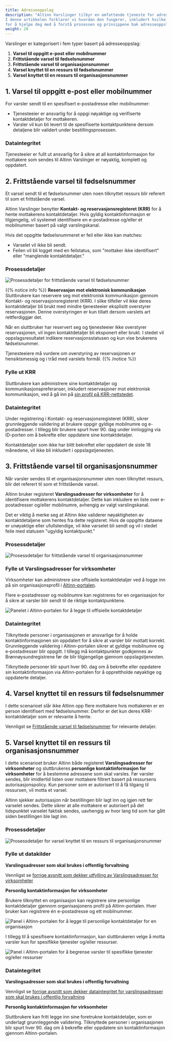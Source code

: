```yaml
---
title: Adresseoppslag
description: "Altinn Varslinger tilbyr en omfattende tjeneste for adresseoppslag.
I denne artikkelen forklarer vi hvordan den fungerer, inkludert hvilke registre som brukes i ulike scenarioer,
for å hjelpe deg med å forstå prosessen og prinsippene bak adresseoppslag."
weight: 20
---
```



Varslinger er kategorisert i fem typer basert på adresseoppslag:
1. **Varsel til oppgitt e-post eller mobilnummer**
2. **Frittstående varsel til fødselsnummer**
3. **Frittstående varsel til organisasjonsnummer**
4. **Varsel knyttet til en ressurs til fødselsnummer**
5. **Varsel knyttet til en ressurs til organisasjonsnummer**

## 1. Varsel til oppgitt e-post eller mobilnummer

For varsler sendt til en spesifisert e-postadresse eller mobilnummer:
- Tjenesteeier er ansvarlig for å oppgi nøyaktige og verifiserte kontaktdetaljer for mottakeren.
- Varsler vil kun bli levert til de spesifiserte kontaktpunktene dersom detaljene blir validert under bestillingsprosessen.

### Dataintegritet
Tjenesteeier er fullt ut ansvarlig for å sikre at all kontaktinformasjon for mottakere som sendes til Altinn Varslinger er nøyaktig, komplett og oppdatert.

## 2. Frittstående varsel til fødselsnummer

Et varsel sendt til et fødselsnummer uten noen tilknyttet ressurs blir referert til som et frittstående varsel.

Altinn Varslinger benytter **Kontakt- og reservasjonsregisteret (KRR)** for å hente mottakerens kontaktdetaljer.
Hvis gyldig kontaktinformasjon er tilgjengelig, vil systemet identifisere en e-postadresse og/eller et mobilnummer basert på valgt varslingskanal.

Hvis det oppgitte fødselsnummeret er feil eller ikke kan matches:
- Varselet vil ikke bli sendt.
- Feilen vil bli logget med en feilstatus, som "mottaker ikke identifisert" eller "manglende kontaktdetaljer."

### Prosessdetaljer
![Prosessdetaljer for frittstående varsel til fødselsnummer](person-no-resource-flow.drawio.svg)

{{% notice info %}}
**Reservasjon mot elektronisk kommunikasjon**
Sluttbrukere kan reservere seg mot elektronisk kommunikasjon gjennom Kontakt- og reservasjonsregisteret (KRR).
I slike tilfeller vil ikke deres kontaktdetaljer bli brukt med mindre tjenesteeier eksplisitt overstyrer reservasjonen.
Denne overstyringen er kun tillatt dersom varslets art rettferdiggjør det.

Når en sluttbruker har reservert seg og tjenesteeier ikke overstyrer reservasjonen, vil ingen kontaktdetaljer bli eksponert eller brukt.
I stedet vil oppslagsresultatet indikere reservasjonsstatusen og kun vise brukerens fødselsnummer.

Tjenesteeiere må vurdere om overstyring av reservasjonen er hensiktsmessig og i tråd med varslets formål.
{{% /notice %}}

### Fylle ut KRR

Sluttbrukere kan administrere sine kontaktdetaljer og kommunikasjonspreferanser,
inkludert reservasjoner mot elektronisk kommunikasjon,
ved å gå inn på [sin profil på KRR-nettstedet](https://minprofil.kontaktregisteret.no/).

### Dataintegritet

Under registrering i Kontakt- og reservasjonsregisteret (KRR),
sikrer grunnleggende validering at brukere oppgir gyldige mobilnumre og e-postadresser.
I tillegg blir brukere spurt hver 90. dag under innlogging via ID-porten om å bekrefte eller oppdatere sine kontaktdetaljer.

Kontaktdetaljer som ikke har blitt bekreftet eller oppdatert de siste 18 månedene, vil ikke bli inkludert i oppslagstjenesten.

## 3. Frittstående varsel til organisasjonsnummer

Når varsler sendes til et organisasjonsnummer uten noen tilknyttet ressurs, blir det referert til som et frittstående varsel.

Altinn bruker registeret **Varslingsadresser for virksomheter** for å identifisere mottakerens kontaktdetaljer.
Dette kan inkludere en liste over e-postadresser og/eller mobilnumre, avhengig av valgt varslingskanal.

Det er viktig å merke seg at Altinn ikke validerer nøyaktigheten av kontaktdetaljene som hentes fra dette registeret.
Hvis de oppgitte dataene er unøyaktige eller ufullstendige, vil ikke varselet bli sendt og vil i stedet feile med statusen "ugyldig kontaktpunkt."

### Prosessdetaljer
![Prosessdetaljer for frittstående varsel til organisasjonsnummer](org-no-resource-flow.drawio.svg)

### Fylle ut Varslingsadresser for virksomheter
Virksomheter kan administrere sine offisielle kontaktdetaljer ved å logge inn på sin organisasjonsprofil i [Altinn-portalen](https://www.altinn.no).

Flere e-postadresser og mobilnumre kan registreres for en organisasjon for å sikre at varsler blir sendt til de riktige kontaktpunktene.

![Panelet i Altinn-portalen for å legge til offisielle kontaktdetaljer](official-address-panel-portal.PNG "Panel i Altinn-portalen for å legge til offisielle kontaktdetaljer")

### Dataintegritet
Tilknyttede personer i organisasjonen er ansvarlige for å holde kontaktinformasjonen sin oppdatert for å sikre at varsler blir mottatt korrekt.
Grunnleggende validering i Altinn-portalen sikrer at gyldige mobilnumre og e-postadresser blir oppgitt.
I tillegg må kontaktpunkter godkjennes av Brønnøysundregistrene før de blir tilgjengelige gjennom oppslagstjenesten.

Tilknyttede personer blir spurt hver 90. dag om å bekrefte eller oppdatere sin kontaktinformasjon via Altinn-portalen for å opprettholde nøyaktige og oppdaterte detaljer.

## 4. Varsel knyttet til en ressurs til fødselsnummer
I dette scenarioet slår ikke Altinn opp flere mottakere hvis mottakeren er en person identifisert med
fødselsnummer.
Derfor er det kun deres KRR-kontaktdetaljer som er relevante å hente.

Vennligst se [Frittstående varsel til fødselsnummer](#2-frittstående-varsel-til-fødselsnummer)
for relevante detaljer.

## 5. Varsel knyttet til en ressurs til organisasjonsnummer
I dette scenarioet bruker Altinn både registeret **Varslingsadresser for virksomheter**
og sluttbrukeres **personlige kontaktinformasjon for virksomheter** for å bestemme adressene som skal varsles.
Før varsler sendes, blir imidlertid listen over mottakere filtrert basert på ressursens autorisasjonspolicy.
Kun personer som er autorisert til å få tilgang til ressursen, vil motta et varsel.

Altinn sjekker autorisasjon når bestillingen blir lagt inn og igjen rett før varselet sendes.
Dette sikrer at alle mottakere er autorisert på det tidspunktet varselet faktisk sendes,
uavhengig av hvor lang tid som har gått siden bestillingen ble lagt inn.

### Prosessdetaljer
![Prosessdetaljer for varsel knyttet til en ressurs til organisasjonsnummer](org-with-resource-flow.drawio.svg)

### Fylle ut datakilder
__Varslingsadresser som skal brukes i offentlig forvaltning__

Vennligst se [forrige avsnitt som dekker utfylling av Varslingsadresser for virksomheter](#fylle-ut-varslingsadresser-for-virksomheter)

__Personlig kontaktinformasjon for virksomheter__

Brukere tilknyttet en organisasjon kan registrere sine personlige kontaktdetaljer gjennom
organisasjonens profil på Altinn-portalen. Hver bruker kan registrere én e-postadresse og ett mobilnummer.

![Panel i Altinn-portalen for å legge til personlige kontaktdetaljer for en organisasjon](user-registered-org-address-panel-portal.PNG "Panel i Altinn-portalen for å legge til personlige kontaktdetaljer for en organisasjon")

I tillegg til å spesifisere kontaktinformasjon, kan sluttbrukeren velge å
motta varsler kun for spesifikke tjenester og/eller ressurser.

![Panel i Altinn-portalen for å begrense varsler til spesifikke tjenester og/eller ressurser](user-registered-service-spec.PNG "Panel i Altinn-portalen for å begrense varsler til spesifikke tjenester og/eller ressurser")

### Dataintegritet

__Varslingsadresser som skal brukes i offentlig forvaltning__

Vennligst se [forrige avsnitt som dekker dataintegritet for varslingsadresser som skal brukes i offentlig forvaltning](#dataintegritet-2)


__Personlig kontaktinformasjon for virksomheter__

Sluttbrukere kan fritt legge inn sine foretrukne kontaktdetaljer, som er underlagt grunnleggende validering.
Tilknyttede personer i organisasjonen blir spurt hver 90. dag om å bekrefte eller oppdatere sin kontaktinformasjon gjennom Altinn-portalen.